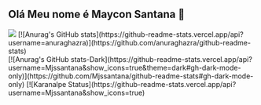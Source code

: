## Olá Meu nome é Maycon Santana 👋

<div>
  <img src='[![Top Linguagens](https://github-readme-stats.vercel.app/api/top-langs/?username=karanalpe&layout=compact)](https://github.com/anuraghazra/github-readme-stats)'>
  [![Anurag's GitHub stats](https://github-readme-stats.vercel.app/api?username=anuraghazra)](https://github.com/anuraghazra/github-readme-stats)
</div>
[![Anurag's GitHub stats-Dark](https://github-readme-stats.vercel.app/api?username=Mjssantana&show_icons=true&theme=dark#gh-dark-mode-only)](https://github.com/Mjssantana/github-readme-stats#gh-dark-mode-only)
[![Karanalpe Status](https://github-readme-stats.vercel.app/api?username=Mjssantana&show_icons=true)
